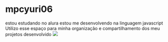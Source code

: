 # mpcyuri06
estou estudando no alura
estou me desenvolvendo na linguagem javascript
Utilizo esse espaço para minha organização e compartilhamento dos meu projetos desenvolvido 
![](https://media1.tenor.com/m/_Wq0-JLOipUAAAAC/death-threat-death-threats.gif)
